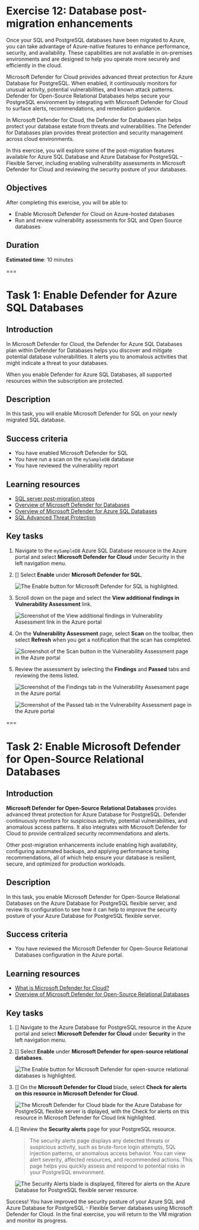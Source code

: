 # Exercise 12: Database post-migration enhancements

Once your SQL and PostgreSQL databases have been migrated to Azure, you can take advantage of Azure-native features to enhance performance, security, and availability. These capabilities are not available in on-premises environments and are designed to help you operate more securely and efficiently in the cloud.

Microsoft Defender for Cloud provides advanced threat protection for Azure Database for PostgreSQL. When enabled, it continuously monitors for unusual activity, potential vulnerabilities, and known attack patterns. Defender for Open-Source Relational Databases helps secure your PostgreSQL environment by integrating with Microsoft Defender for Cloud to surface alerts, recommendations, and remediation guidance.

In Microsoft Defender for Cloud, the Defender for Databases plan helps protect your database estate from threats and vulnerabilities. The Defender for Databases plan provides threat protection and security management across cloud environments.

In this exercise, you will explore some of the post-migration features available for Azure SQL Database and Azure Database for PostgreSQL - Flexible Server, including enabling vulnerability assessments in Microsoft Defender for Cloud and reviewing the security posture of your databases.

## Objectives

After completing this exercise, you will be able to:

- Enable Microsoft Defender for Cloud on Azure-hosted databases
- Run and review vulnerability assessments for SQL and Open Source databases

## Duration

**Estimated time**: 10 minutes

===

# Task 1: Enable Defender for Azure SQL Databases

## Introduction

In Microsoft Defender for Cloud, the Defender for Azure SQL Databases plan within Defender for Databases helps you discover and mitigate potential database vulnerabilities. It alerts you to anomalous activities that might indicate a threat to your databases.

When you enable Defender for Azure SQL Databases, all supported resources within the subscription are protected.

## Description

In this task, you will enable Microsoft Defender for SQL on your newly migrated SQL database.

## Success criteria

- You have enabled Microsoft Defender for SQL
- You have run a scan on the `mySampleDB` database
- You have reviewed the vulnerability report

## Learning resources

- [SQL server post-migration steps](https://learn.microsoft.com/data-migration/sql-server/database/guide?toc=%2Fazure%2Fazure-sql%2Ftoc.json&bc=%2Fazure%2Fbread%2Ftoc.json&view=azuresql#post-migration)
- [Overview of Microsoft Defender for Databases](https://learn.microsoft.com/azure/defender-for-cloud/defender-for-databases-overview)
- [Overview of Microsoft Defender for Azure SQL Databases](https://learn.microsoft.com/azure/defender-for-cloud/defender-for-sql-introduction)
- [SQL Advanced Threat Protection](https://learn.microsoft.com/azure/azure-sql/database/threat-detection-overview)

## Key tasks

1. Navigate to the `mySampleDB` Azure SQL Database resource in the Azure portal and select **Microsoft Defender for Cloud** under Security in the left navigation menu.

2. [] Select **Enable** under **Microsoft Defender for SQL**.

    ![The Enable button for Microsoft Defender for SQL is highlighted.](media/sql-defender-enable.png)

3. Scroll down on the page and select the **View additional findings in Vulnerability Assessment** link.

    ![Screenshot of the View additional findings in Vulnerability Assessment link in the Azure portal](media/azure-sql-defender-additional-findings.png)

4. On the **Vulnerability Assessment** page, select **Scan** on the toolbar, then select **Refresh** when you get a notification that the scan has completed.

    ![Screenshot of the Scan button in the Vulnerability Assessment page in the Azure portal](media/azure-sql-defender-vulnerability-assessment-scan.png)

5. Review the assessment by selecting the **Findings** and **Passed** tabs and reviewing the items listed.

    ![Screenshot of the Findings tab in the Vulnerability Assessment page in the Azure portal](media/azure-sql-defender-vulnerability-assessment-findings.png)

    ![Screenshot of the Passed tab in the Vulnerability Assessment page in the Azure portal](media/azure-sql-defender-vulnerability-assessment-passed.png)

===

# Task 2: Enable Microsoft Defender for Open-Source Relational Databases

## Introduction

**Microsoft Defender for Open-Source Relational Databases** provides advanced threat protection for Azure Database for PostgreSQL. Defender continuously monitors for suspicious activity, potential vulnerabilities, and anomalous access patterns. It also integrates with Microsoft Defender for Cloud to provide centralized security recommendations and alerts.

Other post-migration enhancements include enabling high availability, configuring automated backups, and applying performance tuning recommendations, all of which help ensure your database is resilient, secure, and optimized for production workloads.

## Description

In this task, you enable Microsoft Defender for Open-Source Relational Databases on the Azure Database for PostgreSQL flexible server, and review its configuration to see how it can help to improve the security posture of your Azure Database for PostgreSQL flexible server.

## Success criteria

- You have reviewed the Microsoft Defender for Open-Source Relational Databases configuration in the Azure portal.

## Learning resources

- [What is Microsoft Defender for Cloud?](https://learn.microsoft.com/azure/defender-for-cloud/defender-for-cloud-introduction)
- [Overview of Microsoft Defender for Open-Source Relational Databases](https://learn.microsoft.com/azure/defender-for-cloud/defender-for-databases-introduction)

## Key tasks

1. [] Navigate to the Azure Database for PostgreSQL resource in the Azure portal and select **Microsoft Defender for Cloud** under **Security** in the left navigation menu.

2. [] Select **Enable** under **Microsoft Defender for open-source relational databases**.

    ![The Enable button for Microsoft Defender for open-source relational databases is highlighted.](media/postgres-defender-enable.png)

3. [] On the **Microsoft Defender for Cloud** blade, select **Check for alerts on this resource in Microsoft Defender for Cloud**.

    ![The Microsft Defender for Cloud blade for the Azure Database for PostgreSQL flexible server is diplayed, with the Check for alerts on this resource in Microsoft Defender for Cloud link highlighted.](media/azure-postgresql-defender.png)

4. [] Review the **Security alerts** page for your PostgreSQL resource.

    > The security alerts page displays any detected threats or suspicious activity, such as brute-force login attempts, SQL injection patterns, or anomalous access behavior. You can view alert severity, affected resources, and recommended actions. This page helps you quickly assess and respond to potential risks in your PostgreSQL environment.

    ![The Security Alerts blade is displayed, filtered for alerts on the Azure Database for PostgreSQL flexible server resource.](media/azure-postgresql-defender-security-alerts.png)

Success! You have improved the security posture of your Azure SQL and Azure Database for PostgreSQL - Flexible Server databases using Microsoft Defender for Cloud. In the final exercise, you will return to the VM migration and monitor its progress.

